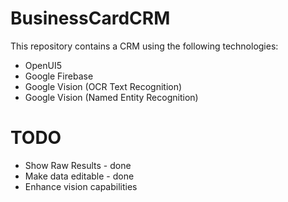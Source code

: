 # BusinessCardCRM
This repository contains a CRM using the following technologies:
 * OpenUI5
 * Google Firebase
 * Google Vision (OCR Text Recognition)
 * Google Vision (Named Entity Recognition)


# TODO

 * Show Raw Results - done
 * Make data editable - done
 * Enhance vision capabilities